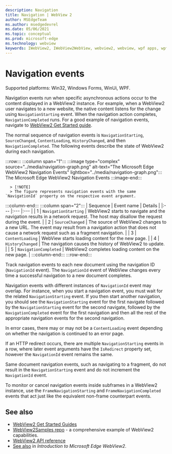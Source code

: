 ```yaml
---
description: Navigation
title: Navigation | WebView 2
author: MSEdgeTeam
ms.author: msedgedevrel
ms.date: 05/06/2021
ms.topic: conceptual
ms.prod: microsoft-edge
ms.technology: webview
keywords: IWebView2, IWebView2WebView, webview2, webview, wpf apps, wpf, edge, ICoreWebView2, ICoreWebView2Host, browser control, edge html
---
```

# Navigation events

Supported platforms: Win32, Windows Forms, WinUi, WPF.

Navigation events run when specific asynchronous actions occur to the content displayed in a WebView2 instance.  For example, when a WebView2 user navigates to a new website, the native content listens for the change using `NavigationStarting` event.  When the navigation action completes, `NavigationCompleted` runs.  For a good example of navigation events, navigate to [WebView2 Get Started guide](../index.md#get-started).

<!--todo:  Move the relevant information out of the get started guide to better focus the content and leave the most concise elements in the get started guide.  -->

The normal sequence of navigation events is `NavigationStarting`, `SourceChanged`, `ContentLoading`, `HistoryChanged`, and then `NavigationCompleted`.  The following events describe the state of WebView2 during each navigation.

:::row:::
   :::column span="1":::
      :::image type="complex" source="../media/navigation-graph.png" alt-text="The Microsoft Edge WebView2 Navigation Events" lightbox="../media/navigation-graph.png":::
         The Microsoft Edge WebView2 Navigation Events
      :::image-end:::

      > [!NOTE]
      > The figure represents navigation events with the same `NavigationId` property on the respective event argument.
   :::column-end:::
   :::column span="2":::
      | Sequence | Event name | Details |
      |:--- |:--- |:--- |
      | 1 | `NavigationStarting`  |  WebView2 starts to navigate and the navigation results in a network request.  The host may disallow the request during the event.  |
      | 2 | `SourceChanged`  |  The source of WebView2 changes to a new URL.  The event may result from a navigation action that does not cause a network request such as a fragment navigation.  |
      | 3 | `ContentLoading`  |  WebView starts loading content for the new page.  |
      | 4 | `HistoryChanged`  |  The navigation causes the history of WebView2 to update.  |
      | 5 | `NavigationCompleted`  |  WebView2 completes loading content on the new page.  |
   :::column-end:::
:::row-end:::

Track navigation events to each new document using the navigation ID (`NavigationId` event).  The `NavigationId` event of WebView changes every time a successful navigation to a new document completes.

 Navigation events with different instances of `NavigationId` event may overlap.  For instance, when you start a navigation event, you must wait for the related `NavigationStarting` event.  If you then start another navigation, you should see the `NavigationStarting` event for the first navigate followed by the `NavigationStarting` event for the second navigate, followed by the `NavigationCompleted` event for the first navigation and then all the rest of the appropriate navigation events for the second navigation.

 In error cases, there may or may not be a `ContentLoading` event depending on whether the navigation is continued to an error page.

 If an HTTP redirect occurs, there are multiple `NavigationStarting` events in a row, where later event arguments have the `IsRedirect` property set, however the `NavigationId` event remains the same.

 Same document navigation events, such as navigating to a fragment, do not result in the `NavigationStarting` event and do not increment the `NavigationId` event.

To monitor or cancel navigation events inside subframes in a WebView2 instance, use the `FrameNavigationStarting` and `FrameNavigationCompleted` events that act just like the equivalent non-frame counterpart events.


<!-- ====================================================================== -->
## See also

*  [WebView2 Get Started Guides](../index.md#get-started)
*  [WebView2Samples repo](https://github.com/MicrosoftEdge/WebView2Samples) - a comprehensive example of WebView2 capabilities.
*  [WebView2 API reference](/dotnet/api/microsoft.web.webview2.wpf.webview2)
*  [See also](../index.md#see-also) in _Introduction to Microsoft Edge WebView2_.


<!-- ====================================================================== -->
<!-- links -->


